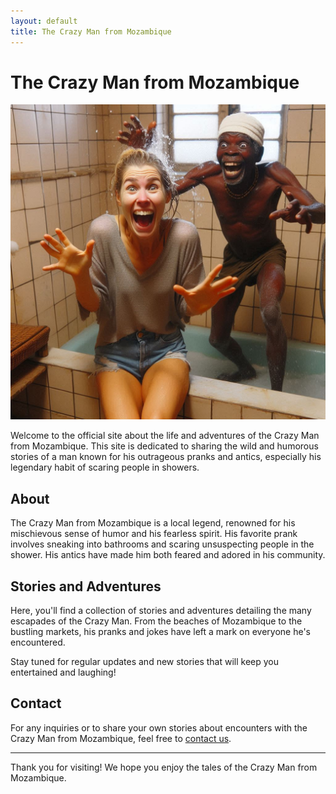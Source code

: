 ```yaml
---
layout: default
title: The Crazy Man from Mozambique
---
```


# The Crazy Man from Mozambique

![Crazy Man Image](image_2024_07_09T09_34_34_076Z-1.png)

Welcome to the official site about the life and adventures of the Crazy Man from Mozambique. This site is dedicated to sharing the wild and humorous stories of a man known for his outrageous pranks and antics, especially his legendary habit of scaring people in showers.

## About

The Crazy Man from Mozambique is a local legend, renowned for his mischievous sense of humor and his fearless spirit. His favorite prank involves sneaking into bathrooms and scaring unsuspecting people in the shower. His antics have made him both feared and adored in his community.

## Stories and Adventures

Here, you'll find a collection of stories and adventures detailing the many escapades of the Crazy Man. From the beaches of Mozambique to the bustling markets, his pranks and jokes have left a mark on everyone he's encountered.

Stay tuned for regular updates and new stories that will keep you entertained and laughing!

## Contact

For any inquiries or to share your own stories about encounters with the Crazy Man from Mozambique, feel free to [contact us](#).

---

Thank you for visiting! We hope you enjoy the tales of the Crazy Man from Mozambique.

